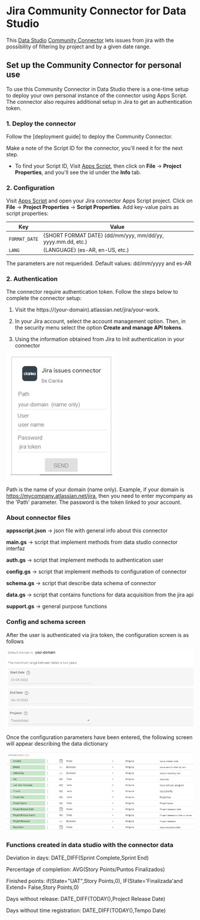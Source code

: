 # Jira Community Connector for Data Studio

This [Data Studio] [Community Connector] lets issues from jira with the possibility of filtering by project and by a given date range.

## Set up the Community Connector for personal use

To use this Community Connector in Data Studio there is a one-time setup to
deploy your own personal instance of the connector using Apps Script. The
connector also requires additional setup in Jira to get an authentication token.

### 1. Deploy the connector

Follow the [deployment guide] to deploy the Community Connector.

Make a note of the Script ID for the connector, you'll need it for the next
step.

- To find your Script ID, Visit [Apps Script], then click on
  **File** -> **Project Properties**, and you'll see the id under the **Info**
  tab.

### 2. Configuration

Visit [Apps Script] and open your Jira connector Apps Script project.
Click on **File** -> **Project Properties** -> **Script Properties**.
Add key-value pairs as script properties:

   Key                   | Value
   ----------------------|----------------------   
    `FORMAT_DATE`        | {SHORT FORMAT DATE} (dd/mm/yyy, mm/dd/yy, yyyy.mm.dd, etc.)    
    `LANG`               | {LANGUAGE} (es-AR, en-US, etc.)

The parameters are not requerided. Default values: dd/mm/yyyy and es-AR 

### 2. Authentication

The connector require authentication token. Follow the steps below to
complete the connector setup:

1.  Visit the https://(your-domain).atlassian.net/jira/your-work.

2.  In your Jira account, select the account management option. 
    Then, in the security menu select the option **Create and manage API tokens**.   
   
3. Using the information obtained from Jira to Init authentication in your connector

  ![](info/login.jpg) 

Path is the name of your domain (name only). Example, if your domain is https://mycompany.atlassian.net/jira, then you need to enter mycompany as the 'Path' parameter.
The password is the token linked to your account.

### About connector files

**appsscript.json** -> json file with general info about this connector
 
**main.gs** -> script that implement methods from data studio connector interfaz
 
**auth.gs** -> script that implement methods to authentication user
 
**config.gs** -> script that implement methods to configuration of connector
 
**schema.gs** -> script that describe data schema of connector
 
**data.gs** -> script that contains functions for data acquisition from the jira api
 
**support.gs** -> general purpose functions


### Config and schema screen

After the user is authenticated via jira token, the configuration screen is as follows

 ![](info/config.jpg) 

Once the configuration parameters have been entered, the following screen will appear describing the data dictionary

 ![](info/schema.jpg) 

### Functions created in data studio with the connector data

Deviation in days: DATE_DIFF(Sprint Complete,Sprint End) 
 
Percentage of completion: AVG(Story Points/Puntos Finalizados)
 
Finished points: if(State="UAT",Story Points,0), IF(State='Finalizada'and Extend= False,Story Points,0)
 
Days without release: DATE_DIFF(TODAY(),Project Release Date)
 
Days without time registration: DATE_DIFF(TODAY(),Tempo Date)

[Data Studio]: https://datastudio.google.com
[Community Connector]: https://developers.google.com/datastudio/connector
[Jira API]:https://developer.atlassian.com/cloud/jira/platform/rest/v3/intro/
[Apps Script]: https://script.google.com
[Use a Community Connector]: https://developers.google.com/datastudio/connector/use
